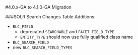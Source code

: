 #4.0.x-GA to 4.1.0-GA Migration


###SOLR Search Changes
Table Additions:
- `BLC_FIELD`
	- deprecated `SEARCHABLE` and `FACET_FIELD_TYPE`
	- `ENTITY_TYPE` should now use fully qualified class name
- `BLC_SEARCH_FIELD`
- new `BLC_SEARCH_FIELD_TYPES`